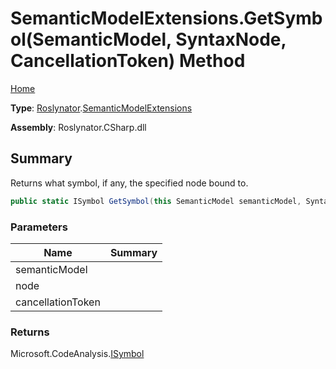 # SemanticModelExtensions\.GetSymbol\(SemanticModel, SyntaxNode, CancellationToken\) Method

[Home](../../../README.md)

**Type**: [Roslynator](../../README.md)\.[SemanticModelExtensions](../README.md)

**Assembly**: Roslynator\.CSharp\.dll

## Summary

Returns what symbol, if any, the specified node bound to\.

```csharp
public static ISymbol GetSymbol(this SemanticModel semanticModel, SyntaxNode node, CancellationToken cancellationToken = default(CancellationToken))
```

### Parameters

| Name | Summary |
| ---- | ------- |
| semanticModel | |
| node | |
| cancellationToken | |

### Returns

Microsoft\.CodeAnalysis\.[ISymbol](https://docs.microsoft.com/en-us/dotnet/api/microsoft.codeanalysis.isymbol)

